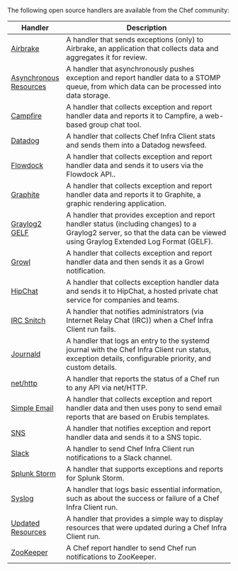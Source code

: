 The following open source handlers are available from the Chef
community:

<table>
<colgroup>
<col style="width: 12%" />
<col style="width: 87%" />
</colgroup>
<thead>
<tr class="header">
<th>Handler</th>
<th>Description</th>
</tr>
</thead>
<tbody>
<tr>
<td><a href="https://github.com/timops/ohai-plugins/blob/master/win32_svc.rb">Airbrake</a></td>
<td>A handler that sends exceptions (only) to Airbrake, an application that collects data and aggregates it for review.</td>
</tr>
<tr>
<td><a href="https://github.com/rottenbytes/chef/tree/master/async_handler">Asynchronous Resources</a></td>
<td>A handler that asynchronously pushes exception and report handler data to a STOMP queue, from which data can be processed into data storage.</td>
</tr>
<tr>
<td><a href="https://github.com/ampledata/chef-handler-campfire">Campfire</a></td>
<td>A handler that collects exception and report handler data and reports it to Campfire, a web-based group chat tool.</td>
</tr>
<tr>
<td><a href="https://github.com/DataDog/chef-handler-datadog">Datadog</a></td>
<td>A handler that collects Chef Infra Client stats and sends them into a Datadog newsfeed.</td>
</tr>
<tr>
<td><a href="https://github.com/mmarschall/chef-handler-flowdock">Flowdock</a></td>
<td>A handler that collects exception and report handler data and sends it to users via the Flowdock API..</td>
</tr>
<tr>
<td><a href="https://github.com/imeyer/chef-handler-graphite/wiki">Graphite</a></td>
<td>A handler that collects exception and report handler data and reports it to Graphite, a graphic rendering application.</td>
</tr>
<tr>
<td><a href="https://github.com/jellybob/chef-gelf/">Graylog2 GELF</a></td>
<td>A handler that provides exception and report handler status (including changes) to a Graylog2 server, so that the data can be viewed using Graylog Extended Log Format (GELF).</td>
</tr>
<tr>
<td><a href="https://rubygems.org/gems/chef-handler-growl">Growl</a></td>
<td>A handler that collects exception and report handler data and then sends it as a Growl notification.</td>
</tr>
<tr>
<td><a href="https://github.com/mojotech/hipchat/blob/master/lib/hipchat/chef.rb">HipChat</a></td>
<td>A handler that collects exception handler data and sends it to HipChat, a hosted private chat service for companies and teams.</td>
</tr>
<tr>
<td><a href="https://rubygems.org/gems/chef-irc-snitch">IRC Snitch</a></td>
<td>A handler that notifies administrators (via Internet Relay Chat (IRC)) when a Chef Infra Client run fails.</td>
</tr>
<tr>
<td><a href="https://github.com/marktheunissen/chef-handler-journald">Journald</a></td>
<td>A handler that logs an entry to the systemd journal with the Chef Infra Client run status, exception details, configurable priority, and custom details.</td>
</tr>
<tr>
<td><a href="https://github.com/b1-systems/chef-handler-httpapi/">net/http</a></td>
<td>A handler that reports the status of a Chef run to any API via net/HTTP.</td>
</tr>
<tr>
<td><a href="https://rubygems.org/gems/chef-handler-mail">Simple Email</a></td>
<td>A handler that collects exception and report handler data and then uses pony to send email reports that are based on Erubis templates.</td>
</tr>
<tr>
<td><a href="http://onddo.github.io/chef-handler-sns/">SNS</a></td>
<td>A handler that notifies exception and report handler data and sends it to a SNS topic.</td>
</tr>
<tr>
<td><a href="https://github.com/rackspace-cookbooks/chef-slack_handler">Slack</a></td>
<td>A handler to send Chef Infra Client run notifications to a Slack channel.</td>
</tr>
<tr>
<td><a href="http://ampledata.org/splunk_storm_chef_handler.html">Splunk Storm</a></td>
<td>A handler that supports exceptions and reports for Splunk Storm.</td>
</tr>
<tr>
<td><a href="https://github.com/jblaine/syslog_handler">Syslog</a></td>
<td>A handler that logs basic essential information, such as about the success or failure of a Chef Infra Client run.</td>
</tr>
<tr>
<td><a href="https://rubygems.org/gems/chef-handler-updated-resources">Updated Resources</a></td>
<td>A handler that provides a simple way to display resources that were updated during a Chef Infra Client run.</td>
</tr>
<tr>
<td><a href="http://onddo.github.io/chef-handler-zookeeper/">ZooKeeper</a></td>
<td>A Chef report handler to send Chef run notifications to ZooKeeper.</td>
</tr>
</tbody>
</table>
